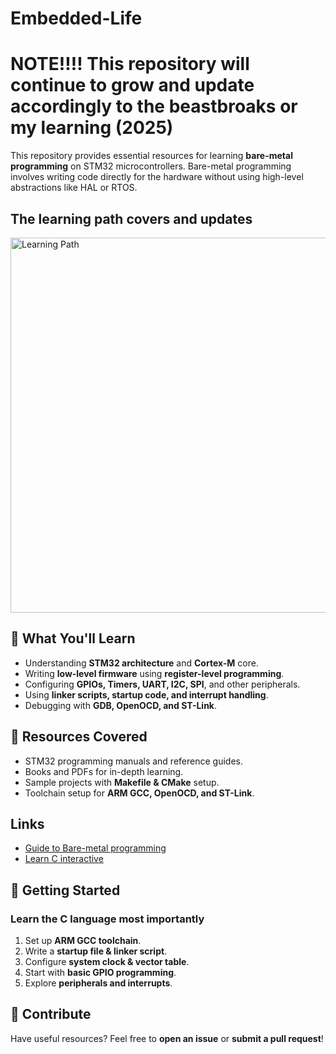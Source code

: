 # Embedded-Life
# NOTE‼️‼️ This repository will continue to grow and update accordingly to the beastbroaks or my learning (2025) 

This repository provides essential resources for learning **bare-metal programming** on STM32 microcontrollers. Bare-metal programming involves writing code directly for the hardware without using high-level abstractions like HAL or RTOS.  

## The learning path covers and updates 
<img src="roadmap.png" alt="Learning Path" width="600">


## 📌 What You'll Learn  
- Understanding **STM32 architecture** and **Cortex-M** core.  
- Writing **low-level firmware** using **register-level programming**.  
- Configuring **GPIOs, Timers, UART, I2C, SPI**, and other peripherals.  
- Using **linker scripts, startup code, and interrupt handling**.  
- Debugging with **GDB, OpenOCD, and ST-Link**.  

## 📖 Resources Covered  
- STM32 programming manuals and reference guides.  
- Books and PDFs for in-depth learning.  
- Sample projects with **Makefile & CMake** setup.  
- Toolchain setup for **ARM GCC, OpenOCD, and ST-Link**.  

## Links
- [Guide to Bare-metal programming](https://github.com/cpq/bare-metal-programming-guide)
- [Learn C interactive](https://www.learn-c.org/)

## 🚀 Getting Started  
### Learn the C language most importantly
1. Set up **ARM GCC toolchain**.  
2. Write a **startup file & linker script**.  
3. Configure **system clock & vector table**.  
4. Start with **basic GPIO programming**.  
5. Explore **peripherals and interrupts**.  

## 🤝 Contribute  
Have useful resources? Feel free to **open an issue** or **submit a pull request**!  
